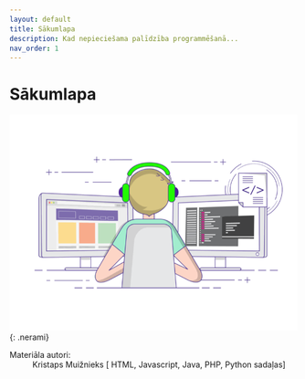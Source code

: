 ```yaml
---
layout: default
title: Sākumlapa
description: Kad nepieciešama palīdzība programmēšanā...
nav_order: 1
---
```


# Sākumlapa



![example image](/media/landinggifs.gif){: .nerami}

<dl>
    <dt>Materiāla autori:</dt>
    <dd>Kristaps Muižnieks [ HTML, Javascript, Java, PHP, Python sadaļas] </dd>
</dl>

 